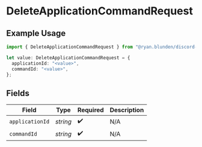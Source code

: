 # DeleteApplicationCommandRequest

## Example Usage

```typescript
import { DeleteApplicationCommandRequest } from "@ryan.blunden/discord-sdk/models/operations";

let value: DeleteApplicationCommandRequest = {
  applicationId: "<value>",
  commandId: "<value>",
};
```

## Fields

| Field              | Type               | Required           | Description        |
| ------------------ | ------------------ | ------------------ | ------------------ |
| `applicationId`    | *string*           | :heavy_check_mark: | N/A                |
| `commandId`        | *string*           | :heavy_check_mark: | N/A                |